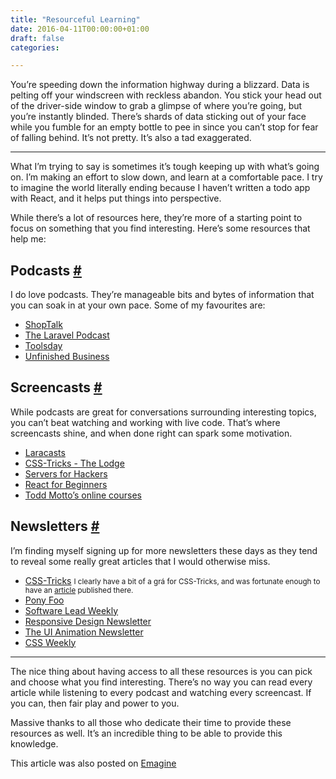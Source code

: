 ```yaml
---
title: "Resourceful Learning"
date: 2016-04-11T00:00:00+01:00
draft: false
categories: 

---
```

<p>You&#8217;re speeding down the information highway during a blizzard. Data is pelting off your windscreen with reckless abandon. You stick your head out of the driver-side window to grab a glimpse of where you&#8217;re going, but you&#8217;re instantly blinded. There&#8217;s shards of data sticking out of your face while you fumble for an empty bottle to pee in since you can&#8217;t stop for fear of falling behind. It&#8217;s not pretty. It&#8217;s also a tad exaggerated.</p>
<hr />
<p>What I&#8217;m trying to say is sometimes it&#8217;s tough keeping up with what&#8217;s going on. I&#8217;m making an effort to slow down, and learn at a comfortable pace. I try to imagine the world literally ending because I haven&#8217;t written a todo app with React, and it helps put things into perspective.</p>
<p>While there&#8217;s a lot of resources here, they&#8217;re more of a starting point to focus on something that you find interesting. Here&#8217;s some resources that help me:</p>
<h2 id="podcasts">Podcasts <a class="anchor" href="#podcasts" title="Podcasts">#</a></h2>
<p>I do love podcasts. They&#8217;re manageable bits and bytes of information that you can soak in at your own pace. Some of my favourites are:</p>
<ul>
<li><a href="http://shoptalkshow.com/" target="_blank">ShopTalk</a></li>
<li><a href="http://www.laravelpodcast.com/" target="_blank">The Laravel Podcast</a></li>
<li><a href="http://toolsday.io/" target="_blank">Toolsday</a></li>
<li><a href="http://www.unfinished.bz/" target="_blank">Unfinished Business</a></li>
</ul>
<h2 id="screencasts">Screencasts <a class="anchor" href="#screencasts" title="Screencasts">#</a></h2>
<p>While podcasts are great for conversations surrounding interesting topics, you can&#8217;t beat watching and working with live code. That&#8217;s where screencasts shine, and when done right can spark some motivation.</p>
<ul>
<li><a href="https://laracasts.com/" target="_blank">Laracasts</a></li>
<li><a href="https://css-tricks.com/lodge/" target="_blank">CSS-Tricks - The Lodge</a></li>
<li><a href="https://serversforhackers.com/" target="_blank">Servers for Hackers</a></li>
<li><a href="https://reactforbeginners.com/" target="_blank">React for Beginners</a></li>
<li><a href="https://courses.toddmotto.com/pages/courses" target="_blank">Todd Motto&#8217;s online courses</a></li>
</ul>
<h2 id="newsletters">Newsletters <a class="anchor" href="#newsletters" title="Newsletters">#</a></h2>
<p>I&#8217;m finding myself signing up for more newsletters these days as they tend to reveal some really great articles that I would otherwise miss.</p>
<ul>
<li><a href="https://css-tricks.com/subscription-options/" target="_blank">CSS-Tricks</a> <small>I clearly have a bit of a grá for CSS-Tricks, and was fortunate enough to have an <a href="https://css-tricks.com/timber-and-twig-reignited-my-love-for-wordpress/" target="_blank">article</a> published there.</small></li>
<li><a href="https://ponyfoo.com/weekly" target="_blank">Pony Foo</a></li>
<li><a href="http://softwareleadweekly.com/" target="_blank">Software Lead Weekly</a></li>
<li><a href="http://responsivedesignweekly.com/" target="_blank">Responsive Design Newsletter</a></li>
<li><a href="http://valhead.com/newsletter/" target="_blank">The UI Animation Newsletter</a></li>
<li><a href="http://css-weekly.com/" target="_blank">CSS Weekly</a></li>
</ul>
<hr />
<p>The nice thing about having access to all these resources is you can pick and choose what you find interesting. There&#8217;s no way you can read every article while listening to every podcast and watching every screencast. If you can, then fair play and power to you.</p>
<p>Massive thanks to all those who dedicate their time to provide these resources as well. It&#8217;s an incredible thing to be able to provide this knowledge.</p>
<p>This article was also posted on <a href="https://www.emagine.ie/our-journal/resourceful-learning">Emagine</a></p>